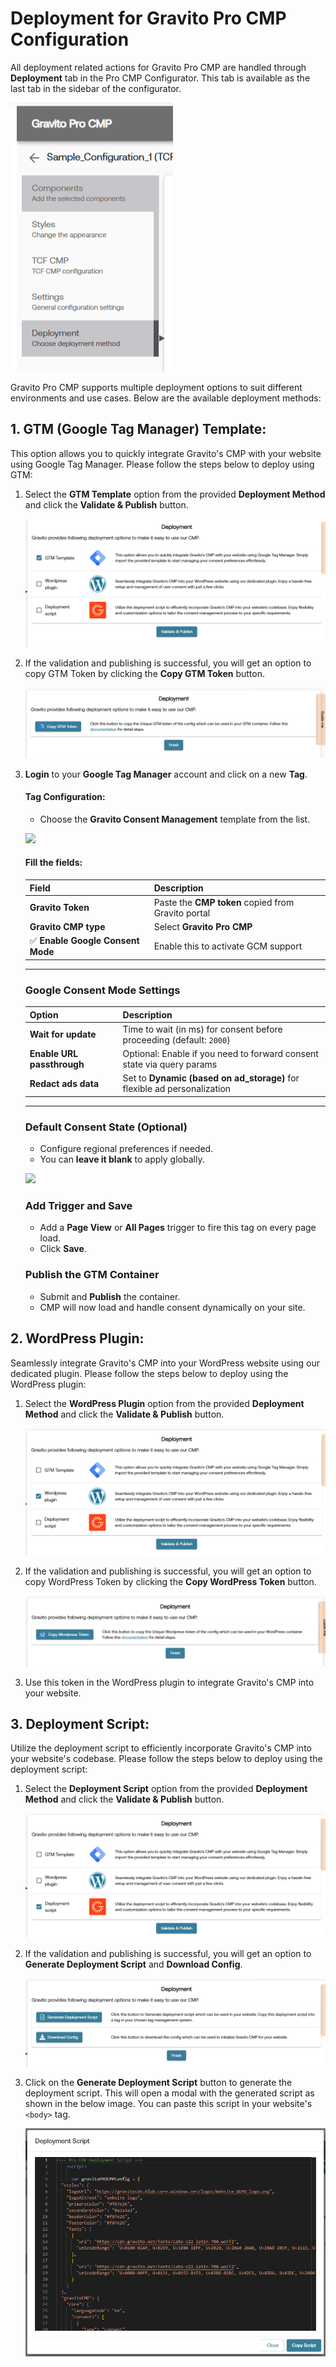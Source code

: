 # Deployment for Gravito Pro CMP Configuration

All deployment related actions for Gravito Pro CMP are handled through **Deployment** tab in the Pro CMP Configurator. This tab is available as the last tab in the sidebar of the configurator.

![](./img/deployment_highlight.png)

Gravito Pro CMP supports multiple deployment options to suit different environments and use cases. Below are the available deployment methods:

## 1. GTM (Google Tag Manager) Template:
This option allows you to quickly integrate Gravito's CMP with your website using Google Tag Manager. Please follow the steps below to deploy using GTM:

1. Select the **GTM Template** option from the provided **Deployment Method** and click the **Validate & Publish** button.

    ![](./img/gtm_deployment1.png)

2. If the validation and publishing is successful, you will get an option to copy GTM Token by clicking the **Copy GTM Token** button.

    ![](./img/gtm_deployment2.png)

3. **Login** to your **Google Tag Manager** account and click on a new **Tag**.

    #### Tag Configuration:
    - Choose the **Gravito Consent Management** template from the list.

    ![](../img/GTMTemplateSearch.png)

    #### Fill the fields:

    | Field                          | Description                                                                 |
    |--------------------------------|-----------------------------------------------------------------------------|
    | **Gravito Token**              | Paste the **CMP token** copied from Gravito portal                          |
    | **Gravito CMP type**           | Select **Gravito Pro CMP**              |
    | ✅ **Enable Google Consent Mode** | Enable this to activate GCM support                                       |

    ---

    ### Google Consent Mode Settings

    | Option                     | Description                                                                 |
    |----------------------------|-----------------------------------------------------------------------------|
    | **Wait for update**        | Time to wait (in ms) for consent before proceeding (default: `2000`)        |
    | **Enable URL passthrough** | Optional: Enable if you need to forward consent state via query params      |
    | **Redact ads data**        | Set to **Dynamic (based on ad_storage)** for flexible ad personalization    |

    ---

    ### Default Consent State (Optional)

    - Configure regional preferences if needed.
    - You can **leave it blank** to apply globally.

    ![](../img/GTMTemplateView.png)

    ### Add Trigger and Save

    - Add a **Page View** or **All Pages** trigger to fire this tag on every page load.
    - Click **Save**.

    

    ### Publish the GTM Container

    - Submit and **Publish** the container.
    - CMP will now load and handle consent dynamically on your site.


## 2. WordPress Plugin:
Seamlessly integrate Gravito's CMP into your WordPress website using our dedicated plugin. Please follow the steps below to deploy using the WordPress plugin:

1. Select the **WordPress Plugin** option from the provided **Deployment Method** and click the **Validate & Publish** button.

    ![](./img/wordpress_deployment1.png)

2. If the validation and publishing is successful, you will get an option to copy WordPress Token by clicking the **Copy WordPress Token** button.

    ![](./img/wordpress_deployment2.png)

3. Use this token in the WordPress plugin to integrate Gravito's CMP into your website.



## 3. Deployment Script:
Utilize the deployment script to efficiently incorporate Gravito's CMP into your website's codebase. Please follow the steps below to deploy using the deployment script:

1. Select the **Deployment Script** option from the provided **Deployment Method** and click the **Validate & Publish** button.

    ![](./img/script_deployment1.png)

2. If the validation and publishing is successful, you will get an option to **Generate Deployment Script** and **Download Config**.

    ![](./img/script_deployment2.png)

3. Click on the **Generate Deployment Script** button to generate the deployment script. This will open a modal with the generated script as shown in the below image. You can paste this script in your website's `<body>` tag.

    ![](./img/script_deployment3.png)